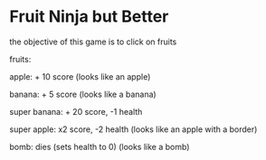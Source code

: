 # Fruit Ninja but Better
the objective of this game is to click on fruits

fruits:

apple: + 10 score (looks like an apple)

banana: + 5 score (looks like a banana)

super banana: + 20 score, -1 health

super apple: x2 score, -2 health (looks like an apple with a border)

bomb: dies (sets health to 0) (looks like a bomb)

